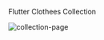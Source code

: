 Flutter Clothees Collection

![collection-page](https://user-images.githubusercontent.com/83733778/153909965-2a9164ce-06d2-49da-84c7-95a8be25a865.png)
